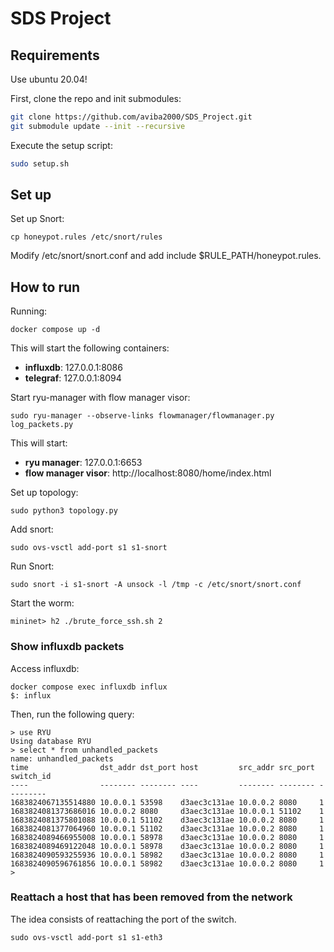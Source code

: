 # SDS Project

## Requirements

Use ubuntu 20.04!

First, clone the repo and init submodules:

```bash
git clone https://github.com/aviba2000/SDS_Project.git
git submodule update --init --recursive
```

Execute the setup script:
```bash
sudo setup.sh
```

## Set up
Set up Snort:

```
cp honeypot.rules /etc/snort/rules
```

Modify /etc/snort/snort.conf and add include $RULE_PATH/honeypot.rules.

## How to run
Running:

```
docker compose up -d
```

This will start the following containers:
- **influxdb**: 127.0.0.1:8086
- **telegraf**: 127.0.0.1:8094

Start ryu-manager with flow manager visor:
```
sudo ryu-manager --observe-links flowmanager/flowmanager.py log_packets.py
```

This will start:
- **ryu manager**: 127.0.0.1:6653
- **flow manager visor**: http://localhost:8080/home/index.html


Set up topology:
```
sudo python3 topology.py
```

Add snort:
```
sudo ovs-vsctl add-port s1 s1-snort
```

Run Snort:
```
sudo snort -i s1-snort -A unsock -l /tmp -c /etc/snort/snort.conf
```

Start the worm:
```
mininet> h2 ./brute_force_ssh.sh 2
```

### Show influxdb packets
Access influxdb:

```
docker compose exec influxdb influx
$: influx
```

Then, run the following query:
```
> use RYU
Using database RYU
> select * from unhandled_packets
name: unhandled_packets
time                dst_addr dst_port host         src_addr src_port switch_id
----                -------- -------- ----         -------- -------- ---------
1683824067135514880 10.0.0.1 53598    d3aec3c131ae 10.0.0.2 8080     1
1683824081373686016 10.0.0.2 8080     d3aec3c131ae 10.0.0.1 51102    1
1683824081375801088 10.0.0.1 51102    d3aec3c131ae 10.0.0.2 8080     1
1683824081377064960 10.0.0.1 51102    d3aec3c131ae 10.0.0.2 8080     1
1683824089466955008 10.0.0.1 58978    d3aec3c131ae 10.0.0.2 8080     1
1683824089469122048 10.0.0.1 58978    d3aec3c131ae 10.0.0.2 8080     1
1683824090593255936 10.0.0.1 58982    d3aec3c131ae 10.0.0.2 8080     1
1683824090596761856 10.0.0.1 58982    d3aec3c131ae 10.0.0.2 8080     1
>
```

### Reattach a host that has been removed from the network
The idea consists of reattaching the port of the switch.
```
sudo ovs-vsctl add-port s1 s1-eth3
```
